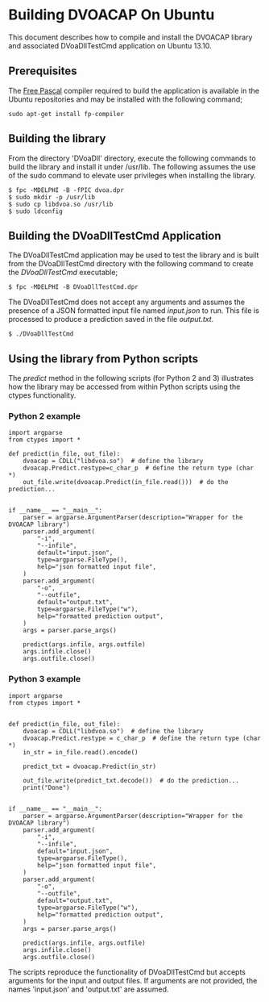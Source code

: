 # Building DVOACAP On Ubuntu

This document describes how to compile and install the DVOACAP library and associated DVoaDllTestCmd application on Ubuntu 13.10.

## Prerequisites
The [Free Pascal](http://www.freepascal.org/) compiler required to build the application is available in the Ubuntu repositories and may be installed with the following command;
    
    sudo apt-get install fp-compiler

## Building the library
From the directory 'DVoaDll' directory, execute the following commands to build the library and install it under /usr/lib.  The following assumes the use of the sudo command to elevate user privileges when installing the library.

    $ fpc -MDELPHI -B -fPIC dvoa.dpr
    $ sudo mkdir -p /usr/lib
    $ sudo cp libdvoa.so /usr/lib
    $ sudo ldconfig


## Building the DVoaDllTestCmd Application
The DVoaDllTestCmd application may be used to test the library and is built from the DVoaDllTestCmd directory with the following command to create the _DVoaDllTestCmd_ executable;

    $ fpc -MDELPHI -B DVoaDllTestCmd.dpr

The DVoaDllTestCmd does not accept any arguments and assumes the presence of a JSON formatted input file named _input.json_ to run.  This file is processed to produce a prediction saved in the file _output.txt_.

    $ ./DVoaDllTestCmd

## Using the library from Python scripts
The _predict_ method in the following scripts (for Python 2 and 3) illustrates how the library may be accessed from within Python scripts using the ctypes functionality.

### Python 2 example

    import argparse
    from ctypes import *

    def predict(in_file, out_file):
        dvoacap = CDLL("libdvoa.so")  # define the library
        dvoacap.Predict.restype=c_char_p  # define the return type (char *)
        out_file.write(dvoacap.Predict(in_file.read()))  # do the prediction...
    

    if __name__ == "__main__":
        parser = argparse.ArgumentParser(description="Wrapper for the DVOACAP library")
        parser.add_argument(
            "-i",
            "--infile",
            default="input.json",
            type=argparse.FileType(),
            help="json formatted input file",
        )
        parser.add_argument(
            "-o",
            "--outfile",
            default="output.txt",
            type=argparse.FileType("w"),
            help="formatted prediction output",
        )
        args = parser.parse_args()

        predict(args.infile, args.outfile)
        args.infile.close()
        args.outfile.close()

### Python 3 example

    import argparse
    from ctypes import *


    def predict(in_file, out_file):
        dvoacap = CDLL("libdvoa.so")  # define the library
        dvoacap.Predict.restype = c_char_p  # define the return type (char *)
        in_str = in_file.read().encode()

        predict_txt = dvoacap.Predict(in_str)

        out_file.write(predict_txt.decode())  # do the prediction...
        print("Done")


    if __name__ == "__main__":
        parser = argparse.ArgumentParser(description="Wrapper for the DVOACAP library")
        parser.add_argument(
            "-i",
            "--infile",
            default="input.json",
            type=argparse.FileType(),
            help="json formatted input file",
        )
        parser.add_argument(
            "-o",
            "--outfile",
            default="output.txt",
            type=argparse.FileType("w"),
            help="formatted prediction output",
        )
        args = parser.parse_args()

        predict(args.infile, args.outfile)
        args.infile.close()
        args.outfile.close()

The scripts reproduce the functionality of DVoaDllTestCmd but accepts arguments for the input and output files.  If arguments are not provided, the names 'input.json' and 'output.txt' are assumed.
